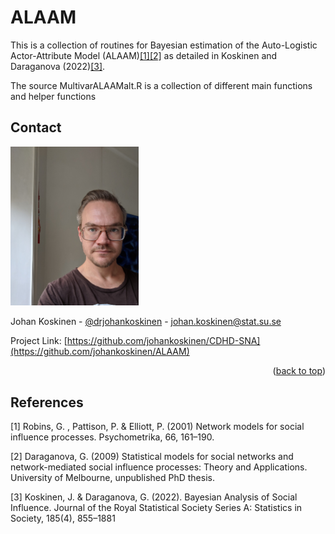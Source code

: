 # ALAAM

This is a collection of routines for Bayesian estimation of the Auto-Logistic Actor-Attribute Model (ALAAM)[[1]](#1)[[2]](#2) as detailed in Koskinen and Daraganova (2022)[[3]](#3).

The source MultivarALAAMalt.R is a collection of different main functions and helper functions
<!-- CONTACT -->
## Contact

<img src="images/koskinen_johan.jpg" alt="Me" width="205.2" height="254.4">

Johan Koskinen - [@drjohankoskinen](https://twitter.com/drjohankoskinen) - johan.koskinen@stat.su.se

Project Link: [https://github.com/johankoskinen/CDHD-SNA](https://github.com/johankoskinen/ALAAM)

<p align="right">(<a href="#readme-top">back to top</a>)</p>

## References
<a id="1">[1]</a> 
Robins, G. , Pattison, P. & Elliott, P. (2001)
Network models for social influence processes.
Psychometrika, 66, 161–190.

<a id="2">[2]</a> 
Daraganova, G. (2009)
Statistical models for social networks and network-mediated social influence processes: Theory and Applications.
University of Melbourne, unpublished PhD thesis.

<a id="3">[3]</a> 
Koskinen, J. & Daraganova, G. (2022).
Bayesian Analysis of Social Influence.
Journal of the Royal Statistical Society Series A: Statistics in Society, 185(4), 855–1881


